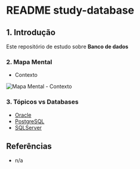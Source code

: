 # README study-database

## 1. Introdução ##

Este repositório de estudo sobre **Banco de dados**


### 2. Mapa Mental

* Contexto

![Mapa Mental - Contexto](doc/mind-maps/MindMapDiagram-Context.png) 


### 3. Tópicos vs Databases

* [Oracle](./oracle/README.md)
* [PostgreSQL](./postgresql/README.md)
* [SQLServer](./sqlserver/README.md)


## Referências ##

* n/a